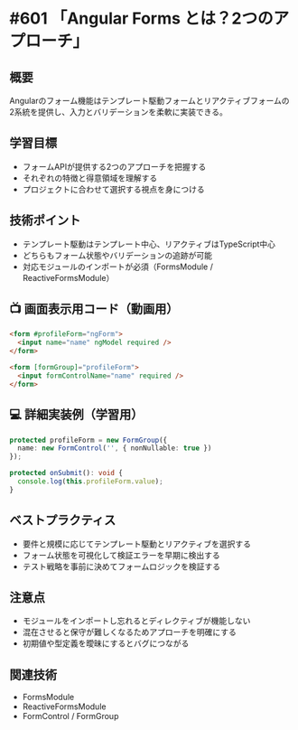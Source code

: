 # #601 「Angular Forms とは？2つのアプローチ」

## 概要
Angularのフォーム機能はテンプレート駆動フォームとリアクティブフォームの2系統を提供し、入力とバリデーションを柔軟に実装できる。

## 学習目標
- フォームAPIが提供する2つのアプローチを把握する
- それぞれの特徴と得意領域を理解する
- プロジェクトに合わせて選択する視点を身につける

## 技術ポイント
- テンプレート駆動はテンプレート中心、リアクティブはTypeScript中心
- どちらもフォーム状態やバリデーションの追跡が可能
- 対応モジュールのインポートが必須（FormsModule / ReactiveFormsModule）

## 📺 画面表示用コード（動画用）
```html
<form #profileForm="ngForm">
  <input name="name" ngModel required />
</form>
```

```html
<form [formGroup]="profileForm">
  <input formControlName="name" required />
</form>
```

## 💻 詳細実装例（学習用）
```typescript
protected profileForm = new FormGroup({
  name: new FormControl('', { nonNullable: true })
});

protected onSubmit(): void {
  console.log(this.profileForm.value);
}
```

## ベストプラクティス
- 要件と規模に応じてテンプレート駆動とリアクティブを選択する
- フォーム状態を可視化して検証エラーを早期に検出する
- テスト戦略を事前に決めてフォームロジックを検証する

## 注意点
- モジュールをインポートし忘れるとディレクティブが機能しない
- 混在させると保守が難しくなるためアプローチを明確にする
- 初期値や型定義を曖昧にするとバグにつながる

## 関連技術
- FormsModule
- ReactiveFormsModule
- FormControl / FormGroup
